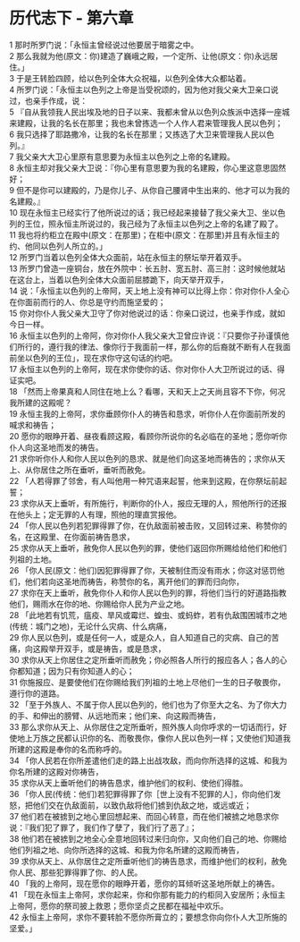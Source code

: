# 历代志下 - 第六章
  
 1 那时所罗门说：「永恒主曾经说过他要居于暗雾之中。  
 2 那么我就为他(原文：你)建造了巍峨之殿，一个定所、让他(原文：你)永远居住。」  
 3 于是王转脸四顾，给以色列全体大众祝福，以色列全体大众都站着。  
 4 所罗门说：「永恒主以色列之上帝是当受祝颂的，因为他对我父亲大卫亲口说过，也亲手作成，说：  
 5 『自从我领我人民出埃及地的日子以来、我都未曾从以色列众族派中选择一座城来建殿，让我的名长在那里；我也未曾拣选一个人作人君来管理我人民以色列；  
 6 我只选择了耶路撒冷，让我的名长在那里；又拣选了大卫来管理我人民以色列。』  
 7 我父亲大大卫心里原有意思要为永恒主以色列之上帝的名建殿。  
 8 永恒主却对我父亲大卫说：『你心里有意思要为我的名建殿，你心里这意思固然好；  
 9 但不是你可以建殿的，乃是你儿子、从你自己腰肾中生出来的、他才可以为我的名建殿。』  
 10 现在永恒主已经实行了他所说过的话；我已经起来接替了我父亲大卫、坐以色列的王位，照永恒主所说过的，我己经为了永恒主以色列之上帝的名建了殿了。  
 11 我也将约柜立在殿中(原文：在那里)；在柜中(原文：在那里)并且有永恒主的约、他同以色列人所立的。」  
 12 所罗门当着以色列全体大众面前，站在永恒主的祭坛举开着双手。  
 13 所罗门曾造一座铜台，放在外院中：长五肘、宽五肘、高三肘：这时候他就站在这台上，当着以色列全体大众面前屈膝跪下，向天举开双手，  
 14 说：「永恒主以色列的上帝阿，天上地上没有神可以比得上你：你对你仆人全心在你面前而行的人、你总是守约而施坚爱的；  
 15 你对你仆人我父亲大卫守了你对他说过的话：你亲口说过，也亲手作成，就如今日一样。  
 16 永恒主以色列的上帝阿，你对你仆人我父亲大卫曾应许说：『只要你子孙谨慎他们所行的，遵行我的律法、像你行于我面前一样，那么你的后裔就不断有人在我面前坐以色列的王位」，现在求你守这句话的约吧。  
 17 永恒主以色列的上帝阿，现在求你使你的话、你对你仆人大卫所说过的话、得证实吧。  
 18 「然而上帝果真和人同住在地上么？看哪，天和天上之天尚且容不下你，何况我所建的这殿呢？  
 19 永恒主我的上帝阿，求你垂顾你仆人的祷告和恳求，听你仆人在你面前所发的喊求和祷告；  
 20 愿你的眼睁开着、昼夜看顾这殿，看顾你所说你的名必临在的圣地；愿你听你仆人向这圣地而发的祷告。  
 21 求你听你仆人和你人民以色列的恳求、就是他们向这圣地而祷告的；求你从天上、从你居住之所在垂听，垂听而赦免。  
 22 「人若得罪了邻舍，有人叫他用一种咒语来起誓，他来到这殿，在你祭坛前起誓；  
 23 求你从天上垂听，有所施行，判断你的仆人，报应无理的人，照他所行的还报在他头上；定无罪的人有理，照他的理直赏报他。  
 24 「你人民以色列若犯罪得罪了你，在仇敌面前被击败，又回转过来、称赞你的名，在这殿里、在你面前祷告恳求，  
 25 求你从天上垂听，赦免你人民以色列的罪，使他们返回你所赐给给他们和他们列祖的土地。  
 26 「你人民(原文：他们)因犯罪得罪了你，天被制住而没有雨水；你这对惩罚他们，他们若向这圣地而祷告，称赞你的名，离开他们的罪而归向你，  
 27 求你在天上垂听，赦免你仆人和你人民以色列的罪，将他们当行的好道路指教他们，赐雨水在你的地、你赐给你人民为产业之地。  
 28 「此地若有饥荒，瘟疫、旱风或霉烂、蝗虫、或蚂蚱，若有仇敌围困城市之地(传统：城门之地)，无论什么灾病、什么病痛，  
 29 你人民以色列，或是任何一人，或是众人，自人知道自己的灾病、自己的苦痛，向这殿举开双手，或是祷告，或是恳求，  
 30 求你从天上你居住之定所垂听而赦免；你必照各人所行的报应各人；各人的心你都知道；因为只有你知道人的心；  
 31 你施报应、是要使他们在你赐给我们列祖的土地上尽他们一生的日子敬畏你，遵行你的道路。  
 32 「至于外族人、不属于你人民以色列的，他们也为了你至大之名、为了你大力的手、和伸出的膀臂、从远地而来；他们来、向这殿而祷告，  
 33 那么求你从天上、从你居住之定所垂听，照外族人向你呼求的一切话而行，好使地上万族之民都认识你的名、而敬畏你，像你人民以色列一样；又使他们知道我所建的这殿是奉你的名而称呼的。  
 34 「你人民若在你所差遣他们走的路上出战攻敌，而向你所选择的这城、和我为你名所建的这殿对你祷告，  
 35 求你从天上垂听他们的祷告恳求，维护他们的权利、使他们得胜。  
 36 「你人民(传统：他们)若犯罪得罪了你［世上没有不犯罪的人］，你向他们发怒，把他们交在仇敌面前，以致仇敌将他们掳到仇敌之地，或远或近；  
 37 他们若在被掳到之地心里回想起来、而回心转意，而在他们被掳之地恳求你说：『我们犯了罪了，我们作了孽了，我们行了恶了』；  
 38 他们若在被掳到之地全心全意地回转过来归向你，又向他们自己的地、你赐给他们列祖之地、向你所选择的这城、和我为你名所建的这殿而祷告，  
 39 求你从天上、从你居住之定所垂听他们的祷告恳求，而维护他们的权利，赦免你人民、那些犯罪得罪了你、的人民。  
 40 「我的上帝阿，现在愿你的眼睁开着，愿你的耳倾听这圣地所献上的祷告。  
 41 「现在永恒主上帝阿，求你起来，你和你那有能力的约柜同入安居所；永恒主上帝阿，愿你的祭司披上救恩；愿你坚贞之民都在福祉中欢乐。  
 42 永恒主上帝阿，求你不要转脸不愿你所膏立的；要想念你向你仆人大卫所施的坚爱。」